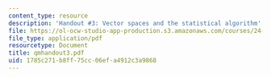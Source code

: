 ```yaml
---
content_type: resource
description: 'Handout #3: Vector spaces and the statistical algorithm'
file: https://ol-ocw-studio-app-production.s3.amazonaws.com/courses/24-111-philosophy-of-quantum-mechanics-spring-2005/1785c271b8ff75cc06efa4912c3a9868_qmhandout3.pdf
file_type: application/pdf
resourcetype: Document
title: qmhandout3.pdf
uid: 1785c271-b8ff-75cc-06ef-a4912c3a9868
---
```

